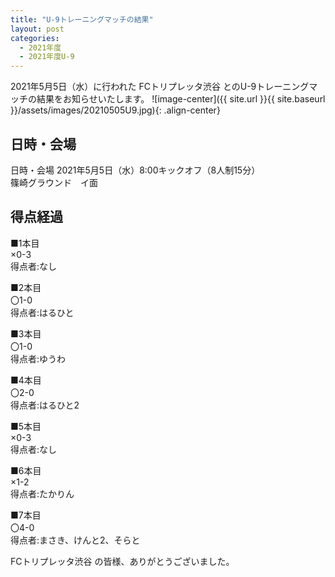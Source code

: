 ```yaml
---
title: "U-9トレーニングマッチの結果"
layout: post
categories:
  - 2021年度
  - 2021年度U-9
---
```


2021年5月5日（水）に行われた FCトリプレッタ渋谷 とのU-9トレーニングマッチの結果をお知らせいたします。
![image-center]({{ site.url }}{{ site.baseurl }}/assets/images/20210505U9.jpg){: .align-center}

## 日時・会場

日時・会場
2021年5月5日（水）8:00キックオフ（8人制15分）<br>
篠崎グラウンド　イ面

## 得点経過

■1本目<br>
×0-3<br>
得点者:なし

■2本目<br>
〇1-0<br>
得点者:はるひと

■3本目<br>
〇1-0<br>
得点者:ゆうわ

■4本目<br>
〇2-0<br>
得点者:はるひと2

■5本目<br>
×0-3<br>
得点者:なし

■6本目<br>
×1-2<br>
得点者:たかりん

■7本目<br>
〇4-0<br>
得点者:まさき、けんと2、そらと


FCトリプレッタ渋谷 の皆様、ありがとうございました。
